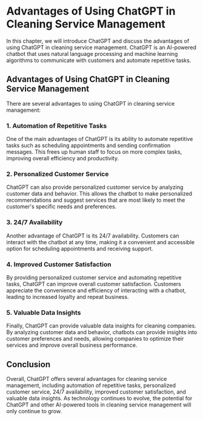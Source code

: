 Advantages of Using ChatGPT in Cleaning Service Management
==============================================================================================

In this chapter, we will introduce ChatGPT and discuss the advantages of using ChatGPT in cleaning service management. ChatGPT is an AI-powered chatbot that uses natural language processing and machine learning algorithms to communicate with customers and automate repetitive tasks.

Advantages of Using ChatGPT in Cleaning Service Management
----------------------------------------------------------

There are several advantages to using ChatGPT in cleaning service management:

### 1. Automation of Repetitive Tasks

One of the main advantages of ChatGPT is its ability to automate repetitive tasks such as scheduling appointments and sending confirmation messages. This frees up human staff to focus on more complex tasks, improving overall efficiency and productivity.

### 2. Personalized Customer Service

ChatGPT can also provide personalized customer service by analyzing customer data and behavior. This allows the chatbot to make personalized recommendations and suggest services that are most likely to meet the customer's specific needs and preferences.

### 3. 24/7 Availability

Another advantage of ChatGPT is its 24/7 availability. Customers can interact with the chatbot at any time, making it a convenient and accessible option for scheduling appointments and receiving support.

### 4. Improved Customer Satisfaction

By providing personalized customer service and automating repetitive tasks, ChatGPT can improve overall customer satisfaction. Customers appreciate the convenience and efficiency of interacting with a chatbot, leading to increased loyalty and repeat business.

### 5. Valuable Data Insights

Finally, ChatGPT can provide valuable data insights for cleaning companies. By analyzing customer data and behavior, chatbots can provide insights into customer preferences and needs, allowing companies to optimize their services and improve overall business performance.

Conclusion
----------

Overall, ChatGPT offers several advantages for cleaning service management, including automation of repetitive tasks, personalized customer service, 24/7 availability, improved customer satisfaction, and valuable data insights. As technology continues to evolve, the potential for ChatGPT and other AI-powered tools in cleaning service management will only continue to grow.
